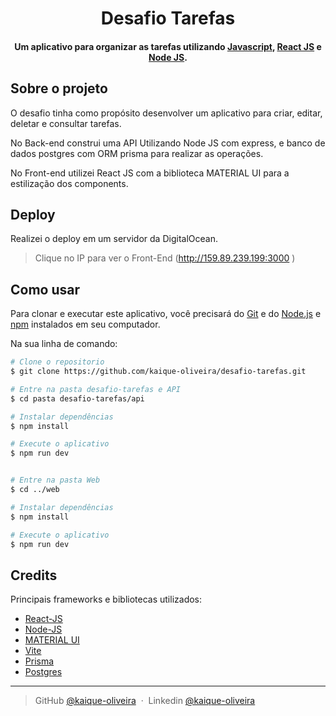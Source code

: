 <h1 align="center">
Desafio Tarefas
  <br>
</h1>

<h4 align="center">Um aplicativo para organizar as tarefas utilizando 
<a href="https://developer.mozilla.org/pt-BR/docs/Web/JavaScript">Javascript</a>,
<a href="https://pt-br.react.dev/blog/2023/03/16/introducing-react-dev" target="_blank">React JS</a>
 e <a target="_blank" href="https://nodejs.org/pt">Node JS</a>.</h4>

## Sobre o projeto

O desafio tinha como propósito desenvolver um aplicativo para criar, editar, deletar e consultar tarefas.

No Back-end construi uma API Utilizando Node JS com express, e banco de dados postgres com ORM prisma para realizar as operações.

No Front-end utilizei React JS com a biblioteca MATERIAL UI para a estilização dos components.

## Deploy

Realizei o deploy em um servidor da DigitalOcean.

> Clique no IP para ver o Front-End
> (<a href="http://159.89.239.199:3000">http://159.89.239.199:3000 </a>)

## Como usar

Para clonar e executar este aplicativo, você precisará do [Git](https://git-scm.com) e do [Node.js](https://nodejs.org/en/download/) e [npm](http://npmjs.com) instalados em seu computador.

Na sua linha de comando:

```bash
# Clone o repositorio
$ git clone https://github.com/kaique-oliveira/desafio-tarefas.git

# Entre na pasta desafio-tarefas e API
$ cd pasta desafio-tarefas/api

# Instalar dependências
$ npm install

# Execute o aplicativo
$ npm run dev


# Entre na pasta Web
$ cd ../web

# Instalar dependências
$ npm install

# Execute o aplicativo
$ npm run dev
```

## Credits

Principais frameworks e bibliotecas utilizados:

- [React-JS](https://pt-br.react.dev/blog/2023/03/16/introducing-react-dev)
- [Node-JS](https://nodejs.org/pt)
- [MATERIAL UI](https://mui.com/material-ui/)
- [Vite](https://vitejs-dev.translate.goog/?_x_tr_sl=en&_x_tr_tl=pt&_x_tr_hl=pt-BR&_x_tr_pto=sc)
- [Prisma](https://www.prisma.io/?via=Loc&gad_source=1&gclid=Cj0KCQjwiuC2BhDSARIsALOVfBI1VWnrSTT9rfBl-qOXUDYIxgvnYEzSeVE_LNgncy2mIT-FQb_5tocaAmiJEALw_wcB)
- [Postgres](https://www.postgresql.org/)

---

> GitHub [@kaique-oliveira](https://github.com/kaique-oliveira) &nbsp;&middot;&nbsp;
> Linkedin [@kaique-oliveira](https://www.linkedin.com/in/kaique-oliveira-a21273162/)
